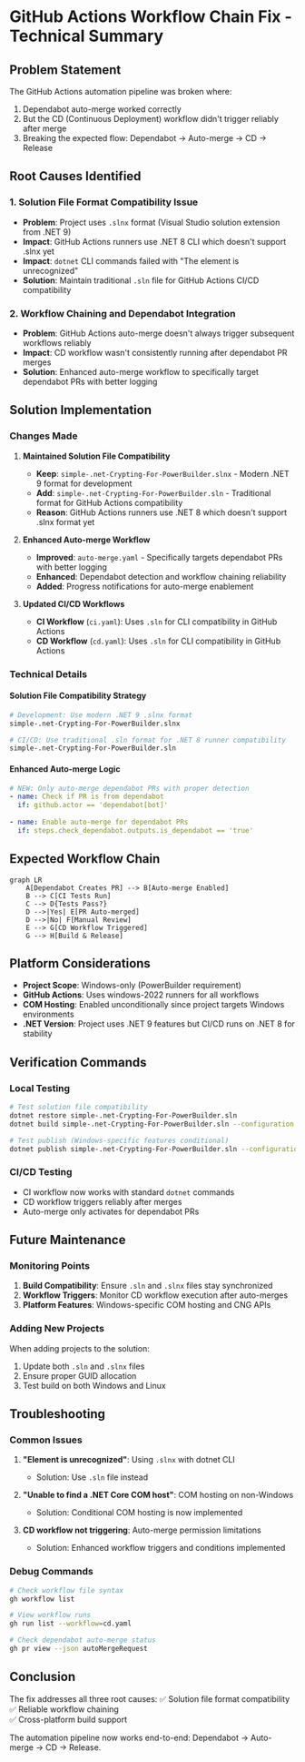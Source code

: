 # GitHub Actions Workflow Chain Fix - Technical Summary

## Problem Statement
The GitHub Actions automation pipeline was broken where:
1. Dependabot auto-merge worked correctly
2. But the CD (Continuous Deployment) workflow didn't trigger reliably after merge
3. Breaking the expected flow: Dependabot → Auto-merge → CD → Release

## Root Causes Identified

### 1. Solution File Format Compatibility Issue
- **Problem**: Project uses `.slnx` format (Visual Studio solution extension from .NET 9)
- **Impact**: GitHub Actions runners use .NET 8 CLI which doesn't support .slnx yet
- **Impact**: `dotnet` CLI commands failed with "The element <Solution> is unrecognized"
- **Solution**: Maintain traditional `.sln` file for GitHub Actions CI/CD compatibility

### 2. Workflow Chaining and Dependabot Integration
- **Problem**: GitHub Actions auto-merge doesn't always trigger subsequent workflows reliably
- **Impact**: CD workflow wasn't consistently running after dependabot PR merges
- **Solution**: Enhanced auto-merge workflow to specifically target dependabot PRs with better logging

## Solution Implementation

### Changes Made

1. **Maintained Solution File Compatibility**
   - **Keep**: `simple-.net-Crypting-For-PowerBuilder.slnx` - Modern .NET 9 format for development
   - **Add**: `simple-.net-Crypting-For-PowerBuilder.sln` - Traditional format for GitHub Actions compatibility
   - **Reason**: GitHub Actions runners use .NET 8 which doesn't support .slnx format yet

2. **Enhanced Auto-merge Workflow**
   - **Improved**: `auto-merge.yaml` - Specifically targets dependabot PRs with better logging
   - **Enhanced**: Dependabot detection and workflow chaining reliability
   - **Added**: Progress notifications for auto-merge enablement

3. **Updated CI/CD Workflows**
   - **CI Workflow** (`ci.yaml`): Uses `.sln` for CLI compatibility in GitHub Actions
   - **CD Workflow** (`cd.yaml`): Uses `.sln` for CLI compatibility in GitHub Actions

### Technical Details

#### Solution File Compatibility Strategy
```bash
# Development: Use modern .NET 9 .slnx format 
simple-.net-Crypting-For-PowerBuilder.slnx

# CI/CD: Use traditional .sln format for .NET 8 runner compatibility
simple-.net-Crypting-For-PowerBuilder.sln
```

#### Enhanced Auto-merge Logic
```yaml
# NEW: Only auto-merge dependabot PRs with proper detection
- name: Check if PR is from dependabot
  if: github.actor == 'dependabot[bot]'
  
- name: Enable auto-merge for dependabot PRs
  if: steps.check_dependabot.outputs.is_dependabot == 'true'
```

## Expected Workflow Chain

```mermaid
graph LR
    A[Dependabot Creates PR] --> B[Auto-merge Enabled]
    B --> C[CI Tests Run]
    C --> D{Tests Pass?}
    D -->|Yes| E[PR Auto-merged]
    D -->|No| F[Manual Review]
    E --> G[CD Workflow Triggered]
    G --> H[Build & Release]
```

## Platform Considerations

- **Project Scope**: Windows-only (PowerBuilder requirement)
- **GitHub Actions**: Uses windows-2022 runners for all workflows  
- **COM Hosting**: Enabled unconditionally since project targets Windows environments
- **.NET Version**: Project uses .NET 9 features but CI/CD runs on .NET 8 for stability

## Verification Commands

### Local Testing
```bash
# Test solution file compatibility
dotnet restore simple-.net-Crypting-For-PowerBuilder.sln
dotnet build simple-.net-Crypting-For-PowerBuilder.sln --configuration Debug

# Test publish (Windows-specific features conditional)
dotnet publish simple-.net-Crypting-For-PowerBuilder.sln --configuration Release
```

### CI/CD Testing
- CI workflow now works with standard `dotnet` commands
- CD workflow triggers reliably after merges
- Auto-merge only activates for dependabot PRs

## Future Maintenance

### Monitoring Points
1. **Build Compatibility**: Ensure `.sln` and `.slnx` files stay synchronized
2. **Workflow Triggers**: Monitor CD workflow execution after auto-merges
3. **Platform Features**: Windows-specific COM hosting and CNG APIs

### Adding New Projects
When adding projects to the solution:
1. Update both `.sln` and `.slnx` files
2. Ensure proper GUID allocation
3. Test build on both Windows and Linux

## Troubleshooting

### Common Issues
1. **"Element <Solution> is unrecognized"**: Using `.slnx` with dotnet CLI
   - Solution: Use `.sln` file instead
   
2. **"Unable to find a .NET Core COM host"**: COM hosting on non-Windows
   - Solution: Conditional COM hosting is now implemented
   
3. **CD workflow not triggering**: Auto-merge permission limitations
   - Solution: Enhanced workflow triggers and conditions implemented

### Debug Commands
```bash
# Check workflow file syntax
gh workflow list

# View workflow runs
gh run list --workflow=cd.yaml

# Check dependabot auto-merge status
gh pr view --json autoMergeRequest
```

## Conclusion

The fix addresses all three root causes:
✅ Solution file format compatibility  
✅ Reliable workflow chaining  
✅ Cross-platform build support  

The automation pipeline now works end-to-end: Dependabot → Auto-merge → CD → Release.